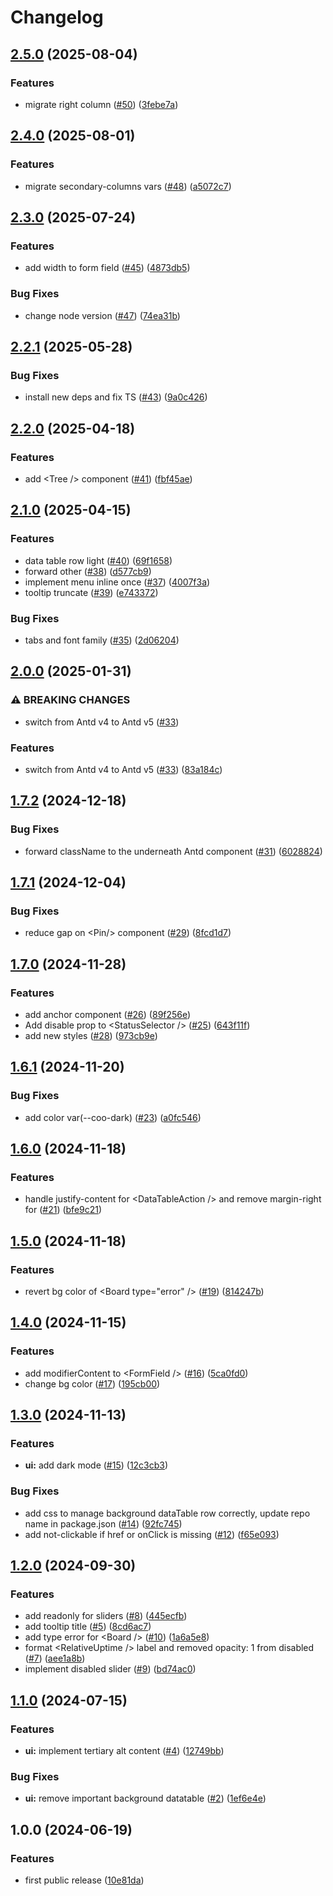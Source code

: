 # Changelog

## [2.5.0](https://github.com/radicalbit/radicalbit-design-system/compare/v2.4.0...v2.5.0) (2025-08-04)


### Features

* migrate right column ([#50](https://github.com/radicalbit/radicalbit-design-system/issues/50)) ([3febe7a](https://github.com/radicalbit/radicalbit-design-system/commit/3febe7af33726d6b34b5de3e784c782c705d53f7))

## [2.4.0](https://github.com/radicalbit/radicalbit-design-system/compare/v2.3.0...v2.4.0) (2025-08-01)


### Features

* migrate secondary-columns vars ([#48](https://github.com/radicalbit/radicalbit-design-system/issues/48)) ([a5072c7](https://github.com/radicalbit/radicalbit-design-system/commit/a5072c707ad6fbf89f7e0868a81553b688fb9efb))

## [2.3.0](https://github.com/radicalbit/radicalbit-design-system/compare/v2.2.1...v2.3.0) (2025-07-24)


### Features

* add width to form field ([#45](https://github.com/radicalbit/radicalbit-design-system/issues/45)) ([4873db5](https://github.com/radicalbit/radicalbit-design-system/commit/4873db5cf8c6cec2c1ca7f705ff963a40db3d71d))


### Bug Fixes

* change node version ([#47](https://github.com/radicalbit/radicalbit-design-system/issues/47)) ([74ea31b](https://github.com/radicalbit/radicalbit-design-system/commit/74ea31be60f2054c8acb5dfe25f1b5b81558f5c8))

## [2.2.1](https://github.com/radicalbit/radicalbit-design-system/compare/v2.2.0...v2.2.1) (2025-05-28)


### Bug Fixes

* install new deps and fix TS ([#43](https://github.com/radicalbit/radicalbit-design-system/issues/43)) ([9a0c426](https://github.com/radicalbit/radicalbit-design-system/commit/9a0c426e6a298909543a64d1110ffc62092d7187))

## [2.2.0](https://github.com/radicalbit/radicalbit-design-system/compare/v2.1.0...v2.2.0) (2025-04-18)


### Features

* add &lt;Tree /&gt; component ([#41](https://github.com/radicalbit/radicalbit-design-system/issues/41)) ([fbf45ae](https://github.com/radicalbit/radicalbit-design-system/commit/fbf45ae9c055e90d3170a33e7c7f765a5b9942a9))

## [2.1.0](https://github.com/radicalbit/radicalbit-design-system/compare/v2.0.0...v2.1.0) (2025-04-15)


### Features

* data table row light ([#40](https://github.com/radicalbit/radicalbit-design-system/issues/40)) ([69f1658](https://github.com/radicalbit/radicalbit-design-system/commit/69f165845f8efdeb831494a586bc1ccd2df66d8b))
* forward other ([#38](https://github.com/radicalbit/radicalbit-design-system/issues/38)) ([d577cb9](https://github.com/radicalbit/radicalbit-design-system/commit/d577cb9ec4b87814459fbfae7f45bcb0be97c1ae))
* implement menu inline once ([#37](https://github.com/radicalbit/radicalbit-design-system/issues/37)) ([4007f3a](https://github.com/radicalbit/radicalbit-design-system/commit/4007f3a87b100b88800e1c4a35faa4e446bff213))
* tooltip truncate ([#39](https://github.com/radicalbit/radicalbit-design-system/issues/39)) ([e743372](https://github.com/radicalbit/radicalbit-design-system/commit/e743372ac6a218d675b11c898e8f753536547c85))


### Bug Fixes

* tabs and font family ([#35](https://github.com/radicalbit/radicalbit-design-system/issues/35)) ([2d06204](https://github.com/radicalbit/radicalbit-design-system/commit/2d0620449ca4f9e0d351dac33e298045b9dada2a))

## [2.0.0](https://github.com/radicalbit/radicalbit-design-system/compare/v1.7.2...v2.0.0) (2025-01-31)


### ⚠ BREAKING CHANGES

* switch from Antd v4 to Antd v5 ([#33](https://github.com/radicalbit/radicalbit-design-system/issues/33))

### Features

* switch from Antd v4 to Antd v5 ([#33](https://github.com/radicalbit/radicalbit-design-system/issues/33)) ([83a184c](https://github.com/radicalbit/radicalbit-design-system/commit/83a184ce4d9dda4ec259f9ec8373ac7cc119dc71))

## [1.7.2](https://github.com/radicalbit/radicalbit-design-system/compare/v1.7.1...v1.7.2) (2024-12-18)


### Bug Fixes

* forward className to the underneath Antd component ([#31](https://github.com/radicalbit/radicalbit-design-system/issues/31)) ([6028824](https://github.com/radicalbit/radicalbit-design-system/commit/602882473a4395b63a03188b19595d2adfb7ef93))

## [1.7.1](https://github.com/radicalbit/radicalbit-design-system/compare/v1.7.0...v1.7.1) (2024-12-04)


### Bug Fixes

* reduce gap on &lt;Pin/&gt; component ([#29](https://github.com/radicalbit/radicalbit-design-system/issues/29)) ([8fcd1d7](https://github.com/radicalbit/radicalbit-design-system/commit/8fcd1d7fedd17f89792066c77d186dfeac965d22))

## [1.7.0](https://github.com/radicalbit/radicalbit-design-system/compare/v1.6.1...v1.7.0) (2024-11-28)


### Features

* add anchor component ([#26](https://github.com/radicalbit/radicalbit-design-system/issues/26)) ([89f256e](https://github.com/radicalbit/radicalbit-design-system/commit/89f256edae53da27f051a8045a5658cf012c31c4))
* Add disable prop to &lt;StatusSelector /&gt; ([#25](https://github.com/radicalbit/radicalbit-design-system/issues/25)) ([643f11f](https://github.com/radicalbit/radicalbit-design-system/commit/643f11f3f02753a2a4a72445d8e21244af952837))
* add new styles ([#28](https://github.com/radicalbit/radicalbit-design-system/issues/28)) ([973cb9e](https://github.com/radicalbit/radicalbit-design-system/commit/973cb9eb7a0d1d26d821559ab7e633967a6bbb42))

## [1.6.1](https://github.com/radicalbit/radicalbit-design-system/compare/v1.6.0...v1.6.1) (2024-11-20)


### Bug Fixes

* add color var(--coo-dark) ([#23](https://github.com/radicalbit/radicalbit-design-system/issues/23)) ([a0fc546](https://github.com/radicalbit/radicalbit-design-system/commit/a0fc54680311045c03490d39051b7bce58031771))

## [1.6.0](https://github.com/radicalbit/radicalbit-design-system/compare/v1.5.0...v1.6.0) (2024-11-18)


### Features

* handle justify-content for &lt;DataTableAction /&gt; and remove margin-right for <Tag /> ([#21](https://github.com/radicalbit/radicalbit-design-system/issues/21)) ([bfe9c21](https://github.com/radicalbit/radicalbit-design-system/commit/bfe9c2172f4c7acc03e4e142a34cd892eb89ef93))

## [1.5.0](https://github.com/radicalbit/radicalbit-design-system/compare/v1.4.0...v1.5.0) (2024-11-18)


### Features

* revert bg color of &lt;Board type="error" /&gt; ([#19](https://github.com/radicalbit/radicalbit-design-system/issues/19)) ([814247b](https://github.com/radicalbit/radicalbit-design-system/commit/814247bc5c04bd6ef5890c96e5682c0b6a9d8f74))

## [1.4.0](https://github.com/radicalbit/radicalbit-design-system/compare/v1.3.0...v1.4.0) (2024-11-15)


### Features

* add modifierContent to &lt;FormField /&gt; ([#16](https://github.com/radicalbit/radicalbit-design-system/issues/16)) ([5ca0fd0](https://github.com/radicalbit/radicalbit-design-system/commit/5ca0fd07c7756516a70490693a566d88ed4086f8))
* change bg color ([#17](https://github.com/radicalbit/radicalbit-design-system/issues/17)) ([195cb00](https://github.com/radicalbit/radicalbit-design-system/commit/195cb00ead4f728c51464505b0a42e74a7534d1b))

## [1.3.0](https://github.com/radicalbit/radicalbit-design-system/compare/v1.2.0...v1.3.0) (2024-11-13)


### Features

* **ui:** add dark mode ([#15](https://github.com/radicalbit/radicalbit-design-system/issues/15)) ([12c3cb3](https://github.com/radicalbit/radicalbit-design-system/commit/12c3cb33dd7fe92c7e19fa1854efc41c1c9dbb87))


### Bug Fixes

* add css to manage background dataTable row correctly, update repo name in package.json ([#14](https://github.com/radicalbit/radicalbit-design-system/issues/14)) ([92fc745](https://github.com/radicalbit/radicalbit-design-system/commit/92fc7451070fe71709c9f2babad0e7f68c0edbbe))
* add not-clickable if href or onClick is missing ([#12](https://github.com/radicalbit/radicalbit-design-system/issues/12)) ([f65e093](https://github.com/radicalbit/radicalbit-design-system/commit/f65e093438b71457a169f501cd7ff0d99f52ad88))

## [1.2.0](https://github.com/radicalbit/radicalbit-design-system/compare/v1.1.0...v1.2.0) (2024-09-30)


### Features

* add readonly for sliders ([#8](https://github.com/radicalbit/radicalbit-design-system/issues/8)) ([445ecfb](https://github.com/radicalbit/radicalbit-design-system/commit/445ecfb697a9f0db36d7d72d5fe736dd9258f489))
* add tooltip title ([#5](https://github.com/radicalbit/radicalbit-design-system/issues/5)) ([8cd6ac7](https://github.com/radicalbit/radicalbit-design-system/commit/8cd6ac7e91b288df2ae31f0e14a2b14b87b4db4c))
* add type error for &lt;Board /&gt; ([#10](https://github.com/radicalbit/radicalbit-design-system/issues/10)) ([1a6a5e8](https://github.com/radicalbit/radicalbit-design-system/commit/1a6a5e850bcc68b87e53b3d46208de7211282687))
* format &lt;RelativeUptime /&gt; label and removed opacity: 1 from disabled <Board /> ([#7](https://github.com/radicalbit/radicalbit-design-system/issues/7)) ([aee1a8b](https://github.com/radicalbit/radicalbit-design-system/commit/aee1a8bd1de7e80f3740502e7b254dfa81e3c845))
* implement disabled slider ([#9](https://github.com/radicalbit/radicalbit-design-system/issues/9)) ([bd74ac0](https://github.com/radicalbit/radicalbit-design-system/commit/bd74ac03cdfaef644412783f4557ed7c3348d2e2))

## [1.1.0](https://github.com/radicalbit/radicalbit-design-system/compare/v1.0.0...v1.1.0) (2024-07-15)


### Features

* **ui:** implement tertiary alt content ([#4](https://github.com/radicalbit/radicalbit-design-system/issues/4)) ([12749bb](https://github.com/radicalbit/radicalbit-design-system/commit/12749bb2d5c13c279f1bee5c23eb9d71e0b978fb))


### Bug Fixes

* **ui:** remove important background datatable ([#2](https://github.com/radicalbit/radicalbit-design-system/issues/2)) ([1ef6e4e](https://github.com/radicalbit/radicalbit-design-system/commit/1ef6e4e54efc07fe24129f0c72e96affebeebefa))

## 1.0.0 (2024-06-19)

### Features

* first public release ([10e81da](https://github.com/radicalbit/design-system/commit/10e81da26d34982b54980fd0cb7f01b0b779d746))
